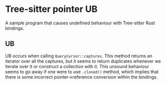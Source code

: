 # Tree-sitter pointer UB

A sample program that causes undefined behaviour with Tree-sitter Rust bindings.

## UB

UB occurs when calling `QueryCursor::captures`. This method returns an iterator over all the captures, but it seems to return duplicates whenever we iterate over it or construct a collection with it. This unsound behaviour seems to go away if one were to use `.cloned()` method, which implies that there is some incorrect pointer&rarr;reference conversion within the bindings.
